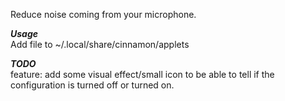 Reduce noise coming from your microphone.

***Usage***\
Add file to ~/.local/share/cinnamon/applets 

***TODO***\
feature: add some visual effect/small icon to be able to tell if the configuration is turned off or turned on.
